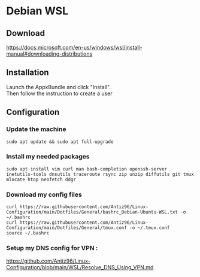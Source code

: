 # Debian WSL

## Download

https://docs.microsoft.com/en-us/windows/wsl/install-manual#downloading-distributions

## Installation

Launch the AppxBundle and click "Install".  
Then follow the instruction to create a user

## Configuration

### Update the machine

```
sudo apt update && sudo apt full-upgrade
```

### Install my needed packages

```
sudo apt install vim curl man bash-completion openssh-server inetutils-tools dnsutils traceroute rsync zip unzip diffutils git tmux mlocate htop neofetch ddgr
```
  
### Download my config files 
  
```
curl https://raw.githubusercontent.com/Antiz96/Linux-Configuration/main/Dotfiles/General/bashrc_Debian-Ubuntu-WSL.txt -o ~/.bashrc
curl https://raw.githubusercontent.com/Antiz96/Linux-Configuration/main/Dotfiles/General/tmux.conf -o ~/.tmux.conf
source ~/.bashrc
```
  
### Setup my DNS config for VPN :
  
https://github.com/Antiz96/Linux-Configuration/blob/main/WSL/Resolve_DNS_Using_VPN.md
